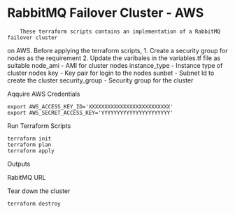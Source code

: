 # RabbitMQ Failover Cluster - AWS



		These terraform scripts contains an implementation of a RabbitMQ failover cluster 
on AWS. Before applying the terraform scripts,
	1. Create a security group for nodes as the requirement
	2. Update the varibales in the variables.tf file as suitable
			node_ami - AMI for cluster nodes
			instance_type - Instance type of cluster nodes
			key - Key pair for login to the nodes
			sunbet - Subnet Id to create the cluster 
			security_group - Security group for the cluster 




Aqquire AWS Credentials			
			
```
export AWS_ACCESS_KEY_ID='XXXXXXXXXXXXXXXXXXXXXXXXXX'
export AWS_SECRET_ACCESS_KEY='YYYYYYYYYYYYYYYYYYYYYY' 
```			

			

Run Terraform Scripts

```
terraform init
terraform plan
terraform apply 
```


Outputs

RabitMQ URL





Tear down the cluster

```
terraform destroy
```


